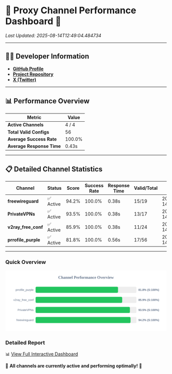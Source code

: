 # 🌟 Proxy Channel Performance Dashboard 🌟

_Last Updated: 2025-08-14T12:49:04.484734_

---

## 👩‍💻 Developer Information

- **[GitHub Profile](https://github.com/4n0nymou3)**  
- **[Project Repository](https://github.com/4n0nymou3/multi-proxy-config-fetcher)**  
- **[X (Twitter)](https://x.com/4n0nymou3)**  

---

## 📊 Performance Overview

| Metric                | Value       |
|-----------------------|-------------|
| **Active Channels**   | 4 / 4       |
| **Total Valid Configs** | 56          |
| **Average Success Rate** | 100.0%      |
| **Average Response Time** | 0.43s       |

---

## 📋 Detailed Channel Statistics

| Channel          | Status     | Score  | Success Rate | Response Time | Valid/Total | Last Success               |
|------------------|------------|--------|--------------|---------------|-------------|----------------------------|
| **freewireguard**  | ✅ Active  | 94.2%  | 100.0% | 0.38s         | 15/19       | 2025-08-14T12:49:04.482863 |
| **PrivateVPNs**  | ✅ Active  | 93.5%  | 100.0% | 0.38s         | 13/17       | 2025-08-14T12:49:04.072503 |
| **v2ray_free_conf**  | ✅ Active  | 85.9%  | 100.0% | 0.38s         | 11/24       | 2025-08-14T12:49:03.651831 |
| **prrofile_purple**  | ✅ Active  | 81.8%  | 100.0% | 0.56s         | 17/56       | 2025-08-14T12:49:03.183985 |

---

### Quick Overview
<div align="center">
  <a href="https://raw.githubusercontent.com/nullluser/NullRepo/refs/heads/main/assets/channel_stats_chart.svg">
    <img src="https://raw.githubusercontent.com/nullluser/NullRepo/refs/heads/main/assets/channel_stats_chart.svg" alt="Source Performance Statistics" width="800">
  </a>
</div>

### Detailed Report
📊 [View Full Interactive Dashboard](https://htmlpreview.github.io/?https://github.com/nullluser/NullRepo/blob/main/assets/performance_report.html)

🎉 **All channels are currently active and performing optimally!** 🎉
